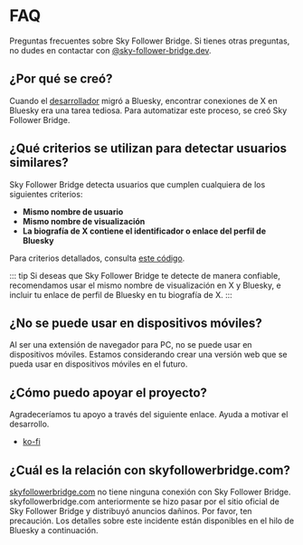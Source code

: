 # FAQ

Preguntas frecuentes sobre Sky Follower Bridge. Si tienes otras preguntas, no dudes en contactar con [@sky-follower-bridge.dev](https://bsky.app/profile/sky-follower-bridge.dev).

## ¿Por qué se creó?

Cuando el [desarrollador](https://bsky.app/profile/kawamataryo.bsky.social) migró a Bluesky, encontrar conexiones de X en Bluesky era una tarea tediosa. Para automatizar este proceso, se creó Sky Follower Bridge.

## ¿Qué criterios se utilizan para detectar usuarios similares?

Sky Follower Bridge detecta usuarios que cumplen cualquiera de los siguientes criterios:

- **Mismo nombre de usuario**
- **Mismo nombre de visualización**
- **La biografía de X contiene el identificador o enlace del perfil de Bluesky**

Para criterios detallados, consulta [este código](https://github.com/kawamataryo/sky-follower-bridge/blob/main/src/lib/bskyHelpers.ts).

::: tip
Si deseas que Sky Follower Bridge te detecte de manera confiable, recomendamos usar el mismo nombre de visualización en X y Bluesky, e incluir tu enlace de perfil de Bluesky en tu biografía de X.
:::

## ¿No se puede usar en dispositivos móviles?

Al ser una extensión de navegador para PC, no se puede usar en dispositivos móviles. Estamos considerando crear una versión web que se pueda usar en dispositivos móviles en el futuro.

## ¿Cómo puedo apoyar el proyecto?

Agradeceríamos tu apoyo a través del siguiente enlace. Ayuda a motivar el desarrollo.

- [ko-fi](https://ko-fi.com/kawamataryou)

## ¿Cuál es la relación con skyfollowerbridge.com?

<a href="skyfollowerbridge.com" target="_blank" rel="noopener noreferrer nofollow">skyfollowerbridge.com</a> no tiene ninguna conexión con Sky Follower Bridge. skyfollowerbridge.com anteriormente se hizo pasar por el sitio oficial de Sky Follower Bridge y distribuyó anuncios dañinos. Por favor, ten precaución. Los detalles sobre este incidente están disponibles en el hilo de Bluesky a continuación.

<SpamSiteEmbed /> 
